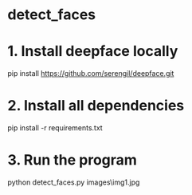 # detect_faces
# 1. Install deepface locally
pip install https://github.com/serengil/deepface.git

# 2. Install all dependencies
pip install -r requirements.txt

# 3. Run the program
python detect_faces.py images\img1.jpg
